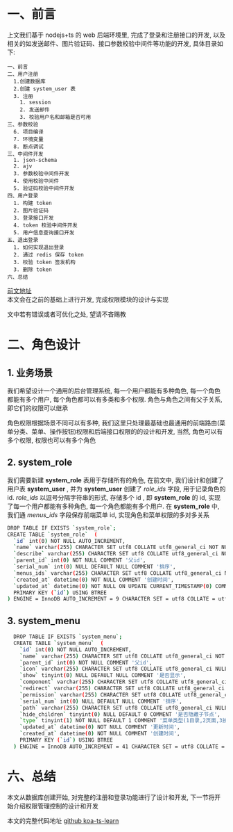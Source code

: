 # 一、前言

上文我们基于 nodejs+ts 的 web 后端环境里, 完成了登录和注册接口的开发, 以及相关的如发送邮件、图片验证码、接口参数校验中间件等功能的开发, 具体目录如下:

```
一、前言
二、用户注册
  1.创建数据库
  2.创建 system_user 表
  3. 注册
    1. session
    2. 发送邮件
    3. 校验用户名和邮箱是否可用
三、参数校验
  6. 项目编译
  7. 环境变量
  8. 断点调试
三、中间件开发
  1. json-schema
  2. ajv
  3. 参数校验中间件开发
  4. 使用校验中间件
  5. 验证码校验中间件开发
四、用户登录
  1. 构建 token
  2. 图片验证码
  3. 登录接口开发
  4. token 校验中间件开发
  5. 用户信息查询接口开发
五、退出登录
  1. 如何实现退出登录
  2. 通过 redis 保存 token
  3. 校验 token 签发机构
  3. 删除 token
六、总结

```

<a href="https://juejin.cn/post/7100897370744815623">前文地址</a> <br />
本文会在之前的基础上进行开发, 完成权限模块的设计与实现

文中若有错误或者可优化之处, 望请不吝赐教

# 二、角色设计

## 1. 业务场景

我们希望设计一个通用的后台管理系统, 每一个用户都能有多种角色, 每一个角色都能有多个用户, 每个角色都可以有多类和多个权限. 角色与角色之间有父子关系, 即它们的权限可以继承 <br>

角色权限根据场景不同可以有多种, 我们这里只处理最基础也最通用的前端路由(菜单分类、菜单、操作按钮)权限和后端接口权限的的设计和开发, 当然, 角色可以有多个权限, 权限也可以有多个角色

## 2. system_role

我们需要新建 **system_role** 表用于存储所有的角色, 在前文中, 我们设计和创建了用户表 **system_user** , 并为 **system_user** 创建了 _role_ids_ 字段, 用于记录角色的 id. _role_ids_ 以逗号分隔字符串的形式, 存储多个 id , 即 **system_role** 的 id, 实现了每一个用户都能有多种角色, 每一个角色都能有多个用户. 在 **system_role** 中, 我们通 _menus_ids_ 字段保存前端菜单 id, 实现角色和菜单权限的多对多关系

```sh
DROP TABLE IF EXISTS `system_role`;
CREATE TABLE `system_role`  (
  `id` int(0) NOT NULL AUTO_INCREMENT,
  `name` varchar(255) CHARACTER SET utf8 COLLATE utf8_general_ci NOT NULL COMMENT '角色名称',
  `describe` varchar(255) CHARACTER SET utf8 COLLATE utf8_general_ci NOT NULL COMMENT '描述',
  `parent_id` int(0) NOT NULL COMMENT '父id',
  `serial_num` int(0) NULL DEFAULT NULL COMMENT '排序',
  `menus_ids` varchar(255) CHARACTER SET utf8 COLLATE utf8_general_ci NULL DEFAULT NULL COMMENT '菜单权限',
  `created_at` datetime(0) NOT NULL COMMENT '创建时间',
  `updated_at` datetime(0) NOT NULL ON UPDATE CURRENT_TIMESTAMP(0) COMMENT '更新时间',
  PRIMARY KEY (`id`) USING BTREE
) ENGINE = InnoDB AUTO_INCREMENT = 9 CHARACTER SET = utf8 COLLATE = utf8_general_ci ROW_FORMAT = Dynamic;

```

## 3. system_menu

```sh
  DROP TABLE IF EXISTS `system_menu`;
  CREATE TABLE `system_menu`  (
    `id` int(0) NOT NULL AUTO_INCREMENT,
    `name` varchar(255) CHARACTER SET utf8 COLLATE utf8_general_ci NOT NULL COMMENT '菜单名称',
    `parent_id` int(0) NOT NULL COMMENT '父id',
    `icon` varchar(255) CHARACTER SET utf8 COLLATE utf8_general_ci NULL DEFAULT NULL COMMENT '图标',
    `show` tinyint(0) NULL DEFAULT NULL COMMENT '是否显示',
    `component` varchar(255) CHARACTER SET utf8 COLLATE utf8_general_ci NULL DEFAULT NULL COMMENT '组件',
    `redirect` varchar(255) CHARACTER SET utf8 COLLATE utf8_general_ci NULL DEFAULT NULL COMMENT '重定向',
    `permission` varchar(255) CHARACTER SET utf8 COLLATE utf8_general_ci NULL DEFAULT NULL COMMENT '权限标识',
    `serial_num` int(0) NULL DEFAULT NULL COMMENT '排序',
    `path` varchar(255) CHARACTER SET utf8 COLLATE utf8_general_ci NULL DEFAULT NULL COMMENT '路径',
    `hide_children` tinyint(0) NULL DEFAULT 0 COMMENT '是否隐藏子节点',
    `type` tinyint(1) NOT NULL DEFAULT 1 COMMENT '菜单类型(1目录,2页面,3按钮)',
    `updated_at` datetime(0) NOT NULL COMMENT '更新时间',
    `created_at` datetime(0) NOT NULL COMMENT '创建时间',
    PRIMARY KEY (`id`) USING BTREE
  ) ENGINE = InnoDB AUTO_INCREMENT = 41 CHARACTER SET = utf8 COLLATE = utf8_general_ci ROW_FORMAT = Dynamic;

```

# 六、总结

本文从数据库创建开始, 对完整的注册和登录功能进行了设计和开发, 下一节将开始介绍权限管理控制的设计和开发<br />

本文的完整代码地址 <a href="https://github.com/fhtwl/koa-ts-learn/tree/step3"> github koa-ts-learn</a>
